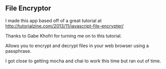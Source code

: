 ## File Encryptor 

I made this app based off of a great tutorial at  http://tutorialzine.com/2013/11/javascript-file-encrypter/ 

Thanks to Gabe Khofri for turning me on to this tutorial.

Allows you to encrypt and decrypt files in your web browser using a passphrase. 

I got close to getting mocha and chai to work this time but ran out of time.



